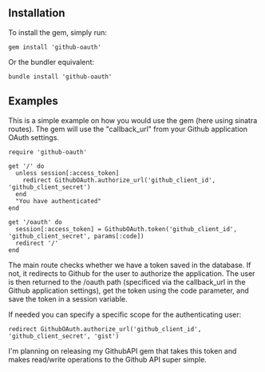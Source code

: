 Installation
------------

To install the gem, simply run:

    gem install 'github-oauth'

Or the bundler equivalent:

    bundle install 'github-oauth'

Examples
--------

This is a simple example on how you would use the gem (here using sinatra routes). The gem will use the "callback_url" from your Github application OAuth settings.

    require 'github-oauth'    

    get '/' do
      unless session[:access_token]
        redirect GithubOAuth.authorize_url('github_client_id', 'github_client_secret')
      end
      "You have authenticated"
    end

    get '/oauth' do
      session[:access_token] = GithubOAuth.token('github_client_id', 'github_client_secret', params[:code])
      redirect '/'
    end
    
The main route checks whether we have a token saved in the database. If not, it redirects to Github for the user to authorize the application.
The user is then returned to the /oauth path (specificed via the callback_url in the Github application settings), get the token using the code parameter, and save the token in a session variable.

If needed you can specify a specific scope for the authenticating user:

    redirect GithubOAuth.authorize_url('github_client_id', 'github_client_secret', 'gist')

I'm planning on releasing my GithubAPI gem that takes this token and makes read/write operations to the Github API super simple.